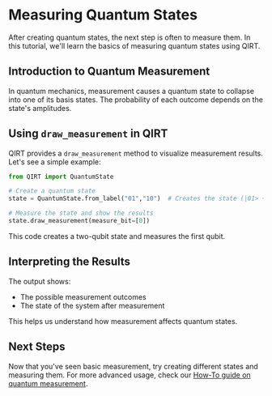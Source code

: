 # Measuring Quantum States

After creating quantum states, the next step is often to measure them. In this tutorial, we'll learn the basics of measuring quantum states using QIRT.

## Introduction to Quantum Measurement

In quantum mechanics, measurement causes a quantum state to collapse into one of its basis states. The probability of each outcome depends on the state's amplitudes.

## Using `draw_measurement` in QIRT

QIRT provides a `draw_measurement` method to visualize measurement results. Let's see a simple example:

```python
from QIRT import QuantumState

# Create a quantum state
state = QuantumState.from_label("01","10")  # Creates the state (|01> + |10>) / sqrt(2)

# Measure the state and show the results
state.draw_measurement(measure_bit=[0])
```

This code creates a two-qubit state and measures the first qubit.

## Interpreting the Results

The output shows:

- The possible measurement outcomes
- The state of the system after measurement

This helps us understand how measurement affects quantum states.

## Next Steps

Now that you've seen basic measurement, try creating different states and measuring them. For more advanced usage, check our [How-To guide on quantum measurement](../how_to_guides/qubit_measurement.md).
